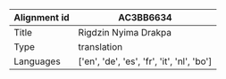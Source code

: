 |Alignment id | AC3BB6634
| --- | --- 
|Title | Rigdzin Nyima Drakpa 
|Type | translation
|Languages | ['en', 'de', 'es', 'fr', 'it', 'nl', 'bo']